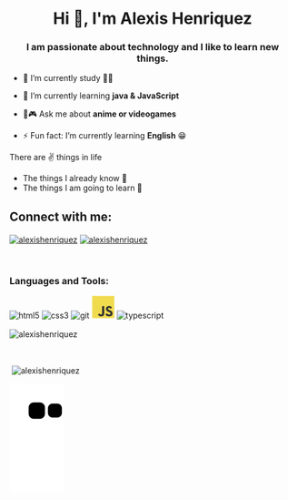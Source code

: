 <h1 align="center">Hi 👋, I'm Alexis Henriquez</h1>
<h3 align="center">I am passionate about technology and I like to learn new things.</h3>

<!--
**Digital08a/Digital08a** is a ✨ _special_ ✨ repository because its `README.md` (this file) appears on your GitHub profile.

Here are some ideas to get you started:

- 🔭 I’m currently working on ...
- 🌱 I’m currently learning ...
- 👯 I’m looking to collaborate on ...
- 🤔 I’m looking for help with ...
- 💬 Ask me about ...
- 📫 How to reach me: ...
- 😄 Pronouns: ...
- ⚡ Fun fact: ...
-->



- 🔭 I’m currently study 👨‍💻


- 🌱 I’m currently learning **java & JavaScript**


- 💬🎮 Ask me about **anime or videogames**

- ⚡ Fun fact:  I’m currently learning **English**  😁

There are ✌ things in life
- The things I already know 🧠
- The things I am going to learn 📖


<h2 align="left">Connect with me:</h2>
<p align="left">
<a href="https://www.linkedin.com/in/alexisdavidhenriquez/" target="blank"><img align="center" src="https://www.vectorlogo.zone/logos/linkedin/linkedin-icon.svg" alt="alexishenriquez" height="40" width="40" /></a>
<a href="https://steamcommunity.com/id/_alexysd/" target="blank"><img align="center" src="https://www.vectorlogo.zone/logos/steampowered/steampowered-icon.svg" alt="alexishenriquez" height="40" width="40" /></a>
</p>

<br>
<h3 align="left">Languages and Tools: </h3>
<p align="left"> <img src="https://www.vectorlogo.zone/logos/w3_html5/w3_html5-icon.svg" alt="html5" width="40" height="40"/>
<img src="https://www.vectorlogo.zone/logos/w3_css/w3_css-icon.svg" alt="css3" width="40" height="40"/>
<img src="https://www.vectorlogo.zone/logos/git-scm/git-scm-icon.svg" alt="git" width="40" height="40"/> </a> 
<img src="https://raw.githubusercontent.com/devicons/devicon/master/icons/javascript/javascript-original.svg" alt="javascript" width="40" height="40"/> </a>
<img src="https://www.vectorlogo.zone/logos/typescriptlang/typescriptlang-icon.svg" alt="typescript" width="40" height="40">
<br>


<p><img align="center" src="https://github-readme-stats.vercel.app/api?username=Digital08a&theme=dark&show_icons=true" alt="alexishenriquez" /></p>
<br>

<p>&nbsp;<img align="center" src="https://github-readme-streak-stats.herokuapp.com/?user=Digital08a&theme=dark&show_icons=true" alt="alexishenriquez" /></p>



![Snake animation](https://github.com/rafaballerini/rafaballerini/blob/output/github-contribution-grid-snake.svg)

